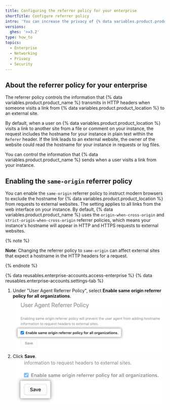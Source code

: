 ```yaml
---
title: Configuring the referrer policy for your enterprise
shortTitle: Configure referrer policy
intro: 'You can increase the privacy of {% data variables.product.product_location %} by configuring the policy for cross-origin requests.'
versions:
  ghes: '>=3.2'
type: how_to
topics:
  - Enterprise
  - Networking
  - Privacy
  - Security
---
```


## About the referrer policy for your enterprise

The referrer policy controls the information that {% data variables.product.product_name %} transmits in HTTP headers when someone visits a link from {% data variables.product.product_location %} to an external site.

By default, when a user on {% data variables.product.product_location %} visits a link to another site from a file or comment on your instance, the request includes the hostname for your instance in plain text within the `Referer` header. If the link leads to an external website, the owner of the website could read the hostname for your instance in requests or log files.

You can control the information that {% data variables.product.product_name %} sends when a user visits a link from your instance.

## Enabling the `same-origin` referrer policy

You can enable the `same-origin` referrer policy to instruct modern browsers to exclude the hostname for {% data variables.product.product_location %} from requests to external websites. The setting applies to all links from the web interface on your instance. By default, {% data variables.product.product_name %} uses the `origin-when-cross-origin` and `strict-origin-when-cross-origin` referrer policies, which means your instance's hostname will appear in HTTP and HTTPS requests to external websites.

{% note %}

**Note**: Changing the referrer policy to `same-origin` can affect external sites that expect a hostname in the HTTP headers for a request.

{% endnote %}

{% data reusables.enterprise-accounts.access-enterprise %}
{% data reusables.enterprise-accounts.settings-tab %}
1. Under "User Agent Referrer Policy", select **Enable same origin referrer policy for all organizations**.
  ![Checkbox for enabling same origin referrer policy](/assets/images/enterprise/settings/referrer-policy-checkbox.png)
1. Click **Save**.
  ![Save button for enabling same origin referrer policy](/assets/images/enterprise/settings/referrer-policy-save-button.png)
